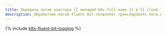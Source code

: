```yaml
---
title: Передача логов кластера {{ managed-k8s-full-name }} в {{ cloud-logging-full-name }}
description: Обработчик логов Fluent Bit позволяет транслировать логи кластера {{ managed-k8s-name }} в сервис {{ cloud-logging-name }}. Для передачи логов используется модуль Fluent Bit plugin for {{ cloud-logging-full-name }}.
---
```


{% include [k8s-fluent-bit-logging](../../_tutorials/containers/k8s-fluent-bit-logging.md) %}